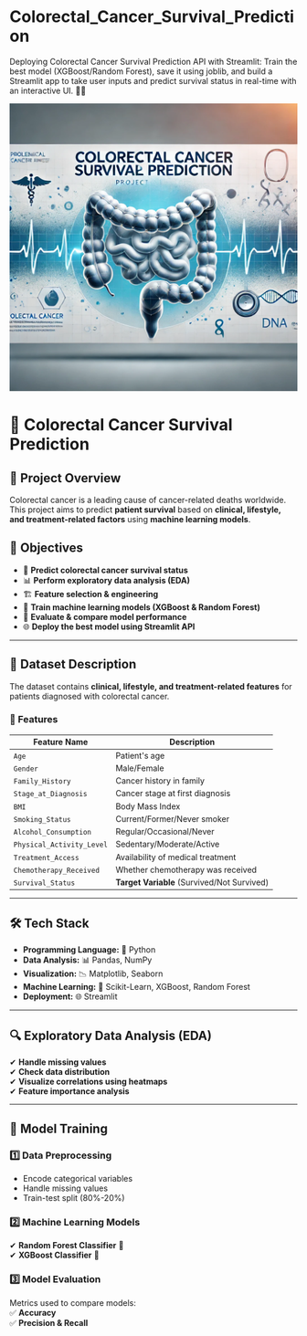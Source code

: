 # Colorectal_Cancer_Survival_Prediction
Deploying Colorectal Cancer Survival Prediction API with Streamlit: Train the best model (XGBoost/Random Forest), save it using joblib, and build a Streamlit app to take user inputs  and predict survival status in real-time with an interactive UI. 🚀🎯

<img src="https://github.com/rpjinu/Colorectal_Cancer_Survival_Prediction/blob/main/Project_image.png">

# 🏥 Colorectal Cancer Survival Prediction  

## 📌 Project Overview  
Colorectal cancer is a leading cause of cancer-related deaths worldwide. This project aims to predict **patient survival** based on **clinical, lifestyle, and treatment-related factors** using **machine learning models**.  

## 🎯 Objectives  
- 🏥 **Predict colorectal cancer survival status**  
- 📊 **Perform exploratory data analysis (EDA)**  
- 🏗 **Feature selection & engineering**  
- 🤖 **Train machine learning models (XGBoost & Random Forest)**  
- 🎯 **Evaluate & compare model performance**  
- 🌐 **Deploy the best model using Streamlit API**  

---

## 📂 Dataset Description  
The dataset contains **clinical, lifestyle, and treatment-related features** for patients diagnosed with colorectal cancer.  

### 🔹 Features  
| Feature Name               | Description |
|----------------------------|-------------|
| `Age`                      | Patient's age  |
| `Gender`                   | Male/Female  |
| `Family_History`           | Cancer history in family  |
| `Stage_at_Diagnosis`       | Cancer stage at first diagnosis  |
| `BMI`                      | Body Mass Index  |
| `Smoking_Status`           | Current/Former/Never smoker  |
| `Alcohol_Consumption`      | Regular/Occasional/Never  |
| `Physical_Activity_Level`  | Sedentary/Moderate/Active  |
| `Treatment_Access`         | Availability of medical treatment  |
| `Chemotherapy_Received`    | Whether chemotherapy was received  |
| `Survival_Status`          | **Target Variable** (Survived/Not Survived) |

---

## 🛠 Tech Stack  
- **Programming Language:** 🐍 Python  
- **Data Analysis:** 📊 Pandas, NumPy  
- **Visualization:** 📉 Matplotlib, Seaborn  
- **Machine Learning:** 🤖 Scikit-Learn, XGBoost, Random Forest  
- **Deployment:** 🌐 Streamlit  

---

## 🔍 Exploratory Data Analysis (EDA)  
✔ **Handle missing values**  
✔ **Check data distribution**  
✔ **Visualize correlations using heatmaps**  
✔ **Feature importance analysis**  

---

## 🚀 Model Training  
### 1️⃣ **Data Preprocessing**  
- Encode categorical variables  
- Handle missing values  
- Train-test split (80%-20%)  

### 2️⃣ **Machine Learning Models**  
✔ **Random Forest Classifier** 🌳  
✔ **XGBoost Classifier** 🚀  

### 3️⃣ **Model Evaluation**  
Metrics used to compare models:  
✅ **Accuracy**  
✅ **Precision & Recall**  

